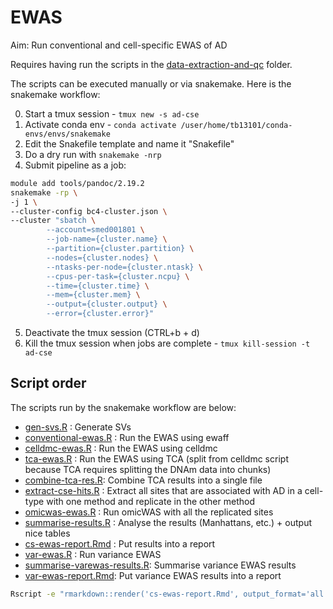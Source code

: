 # EWAS

Aim: Run conventional and cell-specific EWAS of AD

Requires having run the scripts in the [data-extraction-and-qc](../[data-extraction-and-qc]) folder.

The scripts can be executed manually or via snakemake. Here is the snakemake workflow:

0. Start a tmux session - `tmux new -s ad-cse`
1. Activate conda env - `conda activate /user/home/tb13101/conda-envs/envs/snakemake`
2. Edit the Snakefile template and name it "Snakefile"
3. Do a dry run with `snakemake -nrp`
4. Submit pipeline as a job:

``` bash
module add tools/pandoc/2.19.2
snakemake -rp \
-j 1 \
--cluster-config bc4-cluster.json \
--cluster "sbatch \
        --account=smed001801 \
        --job-name={cluster.name} \
        --partition={cluster.partition} \
        --nodes={cluster.nodes} \
        --ntasks-per-node={cluster.ntask} \
        --cpus-per-task={cluster.ncpu} \
        --time={cluster.time} \
        --mem={cluster.mem} \
        --output={cluster.output} \
        --error={cluster.error}"
```

5. Deactivate the tmux session (CTRL+b + d)
6. Kill the tmux session when jobs are complete - `tmux kill-session -t ad-cse`

## Script order

The scripts run by the snakemake workflow are below:

* [gen-svs.R](scripts/gen-svs.R) : Generate SVs 
* [conventional-ewas.R](scripts/conventional-ewas.R) : Run the EWAS using ewaff
* [celldmc-ewas.R](scripts/celldmc-ewas.R) : Run the EWAS using celldmc
* [tca-ewas.R](scripts/tca-ewas.R) : Run the EWAS using TCA (split from celldmc script because TCA requires splitting the DNAm data into chunks)
* [combine-tca-res.R](scripts/combine-tca-res.R): Combine TCA results into a single file
* [extract-cse-hits.R](scripts/extract-cse-hits.R) : Extract all sites that are associated with AD in a cell-type with one method and replicate in the other method
* [omicwas-ewas.R](scripts/omicwas-ewas.R) : Run omicWAS with all the replicated sites
* [summarise-results.R](scripts/summarise-results.R) : Analyse the results (Manhattans, etc.) + output nice tables 
* [cs-ewas-report.Rmd](report/cs-ewas-report.Rmd) : Put results into a report
* [var-ewas.R](scripts/var-ewas.R) : Run variance EWAS
* [summarise-varewas-results.R](scripts/summarise-varewas-results.R): Summarise variance EWAS results
* [var-ewas-report.Rmd](report/var-ewas-report.Rmd): Put variance EWAS results into a report

``` bash
Rscript -e "rmarkdown::render('cs-ewas-report.Rmd', output_format='all', params = list(man = 'celldmc-tca-manhattans.png', qq = 'celldmc-tca-qqs.png', summ = 'summary-of-results.RData', workflow = 'cell-spec-workflow.drawio.png'))"
````